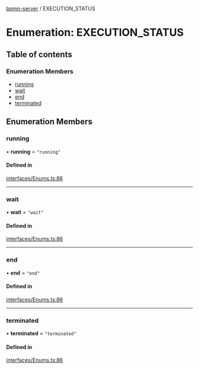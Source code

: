 [bpmn-server](../readme.md) / EXECUTION\_STATUS

# Enumeration: EXECUTION\_STATUS

## Table of contents

### Enumeration Members

- [running](EXECUTION_STATUS.md#running)
- [wait](EXECUTION_STATUS.md#wait)
- [end](EXECUTION_STATUS.md#end)
- [terminated](EXECUTION_STATUS.md#terminated)

## Enumeration Members

### running

• **running** = ``"running"``

#### Defined in

[interfaces/Enums.ts:86](https://github.com/bpmnServer/bpmn-server/blob/4a25965/src/interfaces/Enums.ts#L86)

___

### wait

• **wait** = ``"wait"``

#### Defined in

[interfaces/Enums.ts:86](https://github.com/bpmnServer/bpmn-server/blob/4a25965/src/interfaces/Enums.ts#L86)

___

### end

• **end** = ``"end"``

#### Defined in

[interfaces/Enums.ts:86](https://github.com/bpmnServer/bpmn-server/blob/4a25965/src/interfaces/Enums.ts#L86)

___

### terminated

• **terminated** = ``"terminated"``

#### Defined in

[interfaces/Enums.ts:86](https://github.com/bpmnServer/bpmn-server/blob/4a25965/src/interfaces/Enums.ts#L86)
